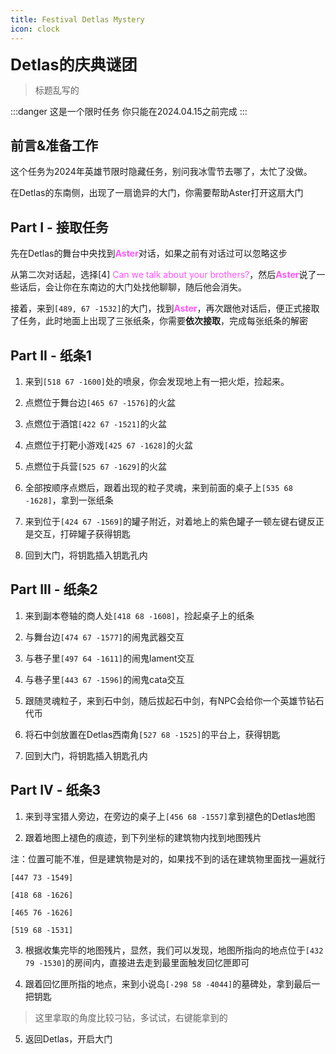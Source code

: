 ```yaml
---
title: Festival Detlas Mystery
icon: clock
---
```


<span style="font-size: 25px;">**Detlas的庆典谜团**</span>

>标题乱写的

:::danger 这是一个限时任务
你只能在2024.04.15之前完成
:::

## 前言&准备工作

这个任务为2024年英雄节限时隐藏任务，别问我冰雪节去哪了，太忙了没做。

在Detlas的东南侧，出现了一扇诡异的大门，你需要帮助Aster打开这扇大门

## Part I - 接取任务

先在Detlas的舞台中央找到<font color=FF55FF>**Aster**</font>对话，如果之前有对话过可以忽略这步

从第二次对话起，选择[4] <font color=FF55FF>Can we talk about your brothers?</font>，然后<font color=FF55FF>**Aster**</font>说了一些话后，会让你在东南边的大门处找他聊聊，随后他会消失。

接着，来到`[489, 67 -1532]`的大门，找到<font color=FF55FF>**Aster**</font>，再次跟他对话后，便正式接取了任务，此时地面上出现了三张纸条，你需要**依次接取**，完成每张纸条的解密

## Part II - 纸条1

1. 来到`[518 67 -1600]`处的喷泉，你会发现地上有一把火炬，捡起来。

2. 点燃位于舞台边`[465 67 -1576]`的火盆

3. 点燃位于酒馆`[422 67 -1521]`的火盆

4. 点燃位于打靶小游戏`[425 67 -1628]`的火盆

5. 点燃位于兵营`[525 67 -1629]`的火盆

6. 全部按顺序点燃后，跟着出现的粒子灵魂，来到前面的桌子上`[535 68 -1628]`，拿到一张纸条

7. 来到位于`[424 67 -1569]`的罐子附近，对着地上的紫色罐子一顿左键右键反正是交互，打碎罐子获得钥匙

8. 回到大门，将钥匙插入钥匙孔内

## Part III - 纸条2

1. 来到副本卷轴的商人处`[418 68 -1608]`，捡起桌子上的纸条

2. 与舞台边`[474 67 -1577]`的闹鬼武器交互

3. 与巷子里`[497 64 -1611]`的闹鬼lament交互

4. 与巷子里`[443 67 -1596]`的闹鬼cata交互

5. 跟随灵魂粒子，来到石中剑，随后拔起石中剑，有NPC会给你一个英雄节钻石代币

6. 将石中剑放置在Detlas西南角`[527 68 -1525]`的平台上，获得钥匙

7. 回到大门，将钥匙插入钥匙孔内

## Part IV - 纸条3

1. 来到寻宝猎人旁边，在旁边的桌子上`[456 68 -1557]`拿到褪色的Detlas地图

2. 跟着地图上褪色的痕迹，到下列坐标的建筑物内找到地图残片

注：位置可能不准，但是建筑物是对的，如果找不到的话在建筑物里面找一遍就行

`[447 73 -1549]`

`[418 68 -1626]`

`[465 76 -1626]`

`[519 68 -1531]`

3. 根据收集完毕的地图残片，显然，我们可以发现，地图所指向的地点位于`[432 79 -1530]`的房间内，直接进去走到最里面触发回忆匣即可

4. 跟着回忆匣所指的地点，来到小说岛`[-298 58 -4044]`的墓碑处，拿到最后一把钥匙
> 这里拿取的角度比较刁钻，多试试，右键能拿到的

5. 返回Detlas，开启大门

